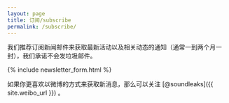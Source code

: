 ```yaml
---
layout: page
title: 订阅/subscribe
permalink: /subscribe/
---
```



我们推荐订阅新闻邮件来获取最新活动以及相关动态的通知（通常一到两个月一封），我们承诺不会发垃圾邮件。

{% include newsletter_form.html %}


如果你更喜欢以微博的方式来获取新消息，那么可以关注 [@soundleaks]({{ site.weibo_url }}) 。
